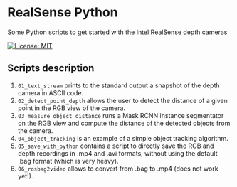 # RealSense Python
Some Python scripts to get started with the Intel RealSense depth cameras

[![License: MIT](https://img.shields.io/badge/License-MIT-green.svg)](/LICENSE)

## Scripts description

1. `01_text_stream` prints to the standard output a snapshot of the depth camera in ASCII code.
2. `02_detect_point_depth` allows the user to detect the distance of a given point in the RGB view of the camera.
3. `03_measure_object_distance` runs a Mask RCNN instance segmentator on the RGB view and compute the distance of the detected objects from the camera.
4. `04_object_tracking` is an example of a simple object tracking algorithm.
5. `05_save_with_python` contains a script to directly save the RGB and depth recordings in .mp4 and .avi formats, without using the default .bag format (which is very heavy).
6. `06_rosbag2video` allows to convert from .bag to .mp4 (does not work yet!).
